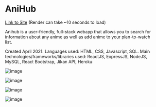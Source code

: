 # AniHub
[Link to Site](https://anihub-a9g4.onrender.com/) (Render can take ~10 seconds to load)

Anihub is a user-friendly, full-stack webapp that allows you to search for information about any anime as well as add anime to your plan-to-watch list.

Created April 2021.
Languages used: HTML, CSS, Javascript, SQL.
Main technologies/frameworks/libraries used: ReactJS, ExpressJS, NodeJS, MySQL, React Bootstrap, Jikan API, Heroku

![image](https://github.com/elu02/AniHub/assets/66976183/97a92200-bca4-4412-bb78-085c8d918439)

![image](https://github.com/elu02/AniHub/assets/66976183/2637a77c-8ff6-4949-9c9d-e870cd42d486)

![image](https://github.com/elu02/AniHub/assets/66976183/1b116e49-752d-42c5-be09-75746911d99b)

![image](https://github.com/elu02/AniHub/assets/66976183/58de31fe-888b-4fba-bc95-c4a64516e0c4)
